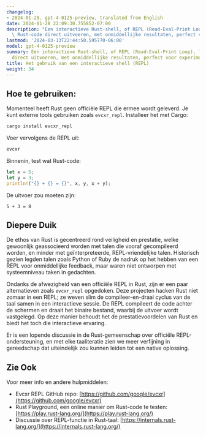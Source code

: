 ```yaml
---
changelog:
- 2024-01-28, gpt-4-0125-preview, translated from English
date: 2024-01-28 22:09:30.755852-07:00
description: "Een interactieve Rust-shell, of REPL (Read-Eval-Print Loop), laat je\
  \ Rust-code direct uitvoeren, met onmiddellijke resultaten, perfect voor experimenteren\u2026"
lastmod: '2024-03-13T22:44:50.595770-06:00'
model: gpt-4-0125-preview
summary: Een interactieve Rust-shell, of REPL (Read-Eval-Print Loop), laat je Rust-code
  direct uitvoeren, met onmiddellijke resultaten, perfect voor experimenteren of leren.
title: Het gebruik van een interactieve shell (REPL)
weight: 34
---
```


## Hoe te gebruiken:
Momenteel heeft Rust geen officiële REPL die ermee wordt geleverd. Je kunt externe tools gebruiken zoals `evcxr_repl`. Installeer het met Cargo:

```sh
cargo install evcxr_repl
```

Voer vervolgens de REPL uit:

```sh
evcxr
```

Binnenin, test wat Rust-code:

```rust
let x = 5;
let y = 3;
println!("{} + {} = {}", x, y, x + y);
```

De uitvoer zou moeten zijn:

```
5 + 3 = 8
```

## Diepere Duik
De ethos van Rust is gecentreerd rond veiligheid en prestatie, welke gewoonlijk geassocieerd worden met talen die vooraf gecompileerd worden, en minder met geïnterpreteerde, REPL-vriendelijke talen. Historisch gezien legden talen zoals Python of Ruby de nadruk op het hebben van een REPL voor onmiddellijke feedback, maar waren niet ontworpen met systeemniveau taken in gedachten.

Ondanks de afwezigheid van een officiële REPL in Rust, zijn er een paar alternatieven zoals `evcxr_repl` opgedoken. Deze projecten hacken Rust niet zomaar in een REPL; ze weven slim de compileer-en-draai cyclus van de taal samen in een interactieve sessie. De REPL compileert de code achter de schermen en draait het binaire bestand, waarbij de uitvoer wordt vastgelegd. Op deze manier behoudt het de prestatievoordelen van Rust en biedt het toch die interactieve ervaring.

Er is een lopende discussie in de Rust-gemeenschap over officiële REPL-ondersteuning, en met elke taaliteratie zien we meer verfijning in gereedschap dat uiteindelijk zou kunnen leiden tot een native oplossing.

## Zie Ook
Voor meer info en andere hulpmiddelen:
- Evcxr REPL GitHub repo: [https://github.com/google/evcxr](https://github.com/google/evcxr)
- Rust Playground, een online manier om Rust-code te testen: [https://play.rust-lang.org/](https://play.rust-lang.org/)
- Discussie over REPL-functie in Rust-taal: [https://internals.rust-lang.org/](https://internals.rust-lang.org/)
